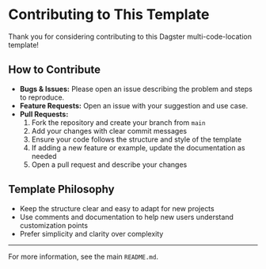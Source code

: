 # Contributing to This Template

Thank you for considering contributing to this Dagster multi-code-location template!

## How to Contribute

- **Bugs & Issues:** Please open an issue describing the problem and steps to reproduce.
- **Feature Requests:** Open an issue with your suggestion and use case.
- **Pull Requests:**
  1. Fork the repository and create your branch from `main`
  2. Add your changes with clear commit messages
  3. Ensure your code follows the structure and style of the template
  4. If adding a new feature or example, update the documentation as needed
  5. Open a pull request and describe your changes

## Template Philosophy

- Keep the structure clear and easy to adapt for new projects
- Use comments and documentation to help new users understand customization points
- Prefer simplicity and clarity over complexity

---

For more information, see the main `README.md`.
